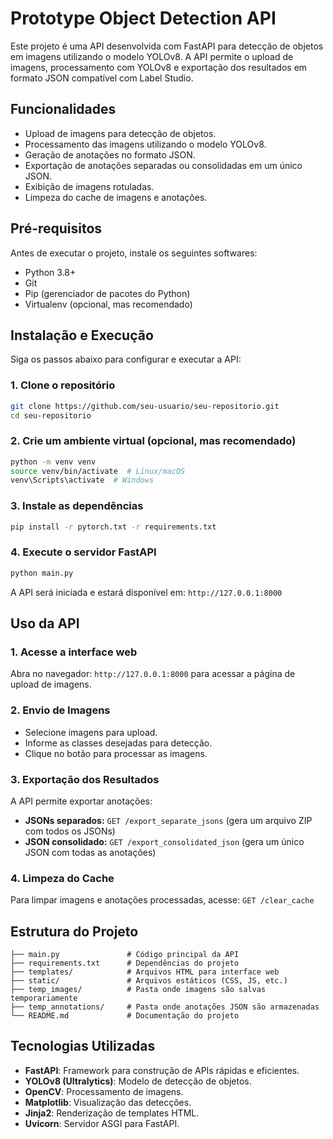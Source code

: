 # Prototype Object Detection API

Este projeto é uma API desenvolvida com FastAPI para detecção de objetos em imagens utilizando o modelo YOLOv8. A API permite o upload de imagens, processamento com YOLOv8 e exportação dos resultados em formato JSON compatível com Label Studio.

## Funcionalidades

- Upload de imagens para detecção de objetos.
- Processamento das imagens utilizando o modelo YOLOv8.
- Geração de anotações no formato JSON.
- Exportação de anotações separadas ou consolidadas em um único JSON.
- Exibição de imagens rotuladas.
- Limpeza do cache de imagens e anotações.

## Pré-requisitos

Antes de executar o projeto, instale os seguintes softwares:

- Python 3.8+
- Git
- Pip (gerenciador de pacotes do Python)
- Virtualenv (opcional, mas recomendado)

## Instalação e Execução

Siga os passos abaixo para configurar e executar a API:

### 1. Clone o repositório
```bash
git clone https://github.com/seu-usuario/seu-repositorio.git
cd seu-repositorio
```

### 2. Crie um ambiente virtual (opcional, mas recomendado)
```bash
python -m venv venv
source venv/bin/activate  # Linux/macOS
venv\Scripts\activate  # Windows
```

### 3. Instale as dependências
```bash
pip install -r pytorch.txt -r requirements.txt
```

### 4. Execute o servidor FastAPI
```bash
python main.py
```

A API será iniciada e estará disponível em: `http://127.0.0.1:8000`

## Uso da API

### 1. Acesse a interface web
Abra no navegador: `http://127.0.0.1:8000` para acessar a página de upload de imagens.

### 2. Envio de Imagens
- Selecione imagens para upload.
- Informe as classes desejadas para detecção.
- Clique no botão para processar as imagens.

### 3. Exportação dos Resultados
A API permite exportar anotações:
- **JSONs separados:** `GET /export_separate_jsons` (gera um arquivo ZIP com todos os JSONs)
- **JSON consolidado:** `GET /export_consolidated_json` (gera um único JSON com todas as anotações)

### 4. Limpeza do Cache
Para limpar imagens e anotações processadas, acesse: `GET /clear_cache`

## Estrutura do Projeto
```
├── main.py               # Código principal da API
├── requirements.txt      # Dependências do projeto
├── templates/            # Arquivos HTML para interface web
├── static/               # Arquivos estáticos (CSS, JS, etc.)
├── temp_images/          # Pasta onde imagens são salvas temporariamente
├── temp_annotations/     # Pasta onde anotações JSON são armazenadas
└── README.md             # Documentação do projeto
```

## Tecnologias Utilizadas

- **FastAPI**: Framework para construção de APIs rápidas e eficientes.
- **YOLOv8 (Ultralytics)**: Modelo de detecção de objetos.
- **OpenCV**: Processamento de imagens.
- **Matplotlib**: Visualização das detecções.
- **Jinja2**: Renderização de templates HTML.
- **Uvicorn**: Servidor ASGI para FastAPI.

